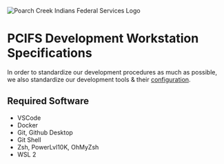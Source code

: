 ![Poarch Creek Indians Federal Services Logo](https://pcifs.com/user/images/assets/SdWFPGMerCAgnyu.svg)
# PCIFS Development Workstation Specifications

In order to standardize our development procedures as much as possible, we also standardize our development tools & their [configuration](https://github.com/pcifs/Configuration). 

## Required Software
- VSCode
- Docker
- Git, Github Desktop
- Git Shell 
- Zsh, PowerLvl10K, OhMyZsh
- WSL 2
